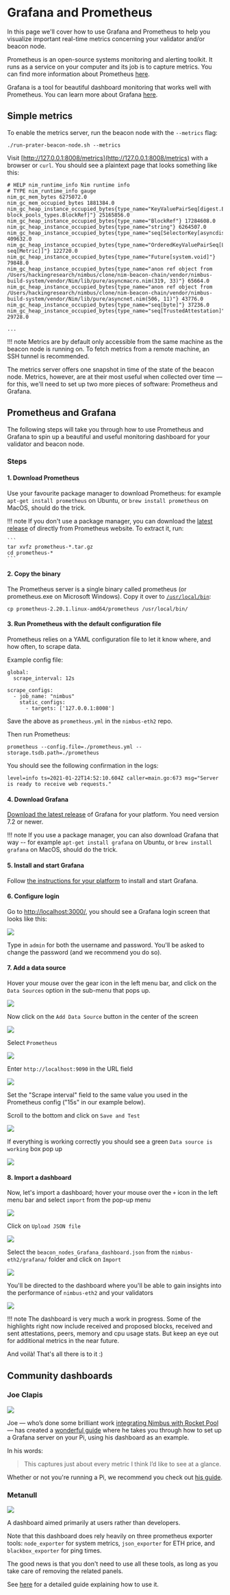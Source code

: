 # Grafana and Prometheus

In this page we'll cover how to use Grafana and Prometheus to help you visualize important real-time metrics concerning your validator and/or beacon node.

Prometheus is an open-source systems monitoring and alerting toolkit.
It runs as a service on your computer and its job is to capture metrics.
You can find more information about Prometheus [here](https://prometheus.io/docs/introduction/overview/).

Grafana is a tool for beautiful dashboard monitoring that works well with Prometheus.
You can learn more about Grafana [here](https://github.com/grafana/grafana).

## Simple metrics

To enable the metrics server, run the beacon node  with the `--metrics` flag:

```
./run-prater-beacon-node.sh --metrics
```

Visit [http://127.0.0.1:8008/metrics](http://127.0.0.1:8008/metrics) with a browser or `curl`.
You should see a plaintext page that looks something like this:

```
# HELP nim_runtime_info Nim runtime info
# TYPE nim_runtime_info gauge
nim_gc_mem_bytes 6275072.0
nim_gc_mem_occupied_bytes 1881384.0
nim_gc_heap_instance_occupied_bytes{type_name="KeyValuePairSeq[digest.Eth2Digest, block_pools_types.BlockRef]"} 25165856.0
nim_gc_heap_instance_occupied_bytes{type_name="BlockRef"} 17284608.0
nim_gc_heap_instance_occupied_bytes{type_name="string"} 6264507.0
nim_gc_heap_instance_occupied_bytes{type_name="seq[SelectorKey[asyncdispatch.AsyncData]]"} 409632.0
nim_gc_heap_instance_occupied_bytes{type_name="OrderedKeyValuePairSeq[Labels, seq[Metric]]"} 122720.0
nim_gc_heap_instance_occupied_bytes{type_name="Future[system.void]"} 79848.0
nim_gc_heap_instance_occupied_bytes{type_name="anon ref object from /Users/hackingresearch/nimbus/clone/nim-beacon-chain/vendor/nimbus-build-system/vendor/Nim/lib/pure/asyncmacro.nim(319, 33)"} 65664.0
nim_gc_heap_instance_occupied_bytes{type_name="anon ref object from /Users/hackingresearch/nimbus/clone/nim-beacon-chain/vendor/nimbus-build-system/vendor/Nim/lib/pure/asyncnet.nim(506, 11)"} 43776.0
nim_gc_heap_instance_occupied_bytes{type_name="seq[byte]"} 37236.0
nim_gc_heap_instance_occupied_bytes{type_name="seq[TrustedAttestation]"} 29728.0

...
```

!!! note
    Metrics are by default only accessible from the same machine as the beacon node is running on.
    To fetch metrics from a remote machine, an SSH tunnel is recommended.

<!-- TODO: Create a reference page with all metrics for each of the products (beacon node and validator client) -->

The metrics server offers one snapshot in time of the state of the beacon node.
Metrics, however, are at their most useful when collected over time — for this, we'll need to set up two more pieces of software: Prometheus and Grafana.

## Prometheus and Grafana

The following steps will take you through how to use Prometheus and Grafana to spin up a beautiful and useful monitoring dashboard for your validator and beacon node.

### Steps

#### 1. Download Prometheus

Use your favourite package manager to download Prometheus: for example `apt-get install prometheus` on Ubuntu, or `brew install prometheus` on MacOS, should do the trick.

!!! note
    If you don't use a package manager, you can download the [latest release](https://prometheus.io/download/) of directly from Prometheus website. To extract it, run:

    ```
    tar xvfz prometheus-*.tar.gz
    cd prometheus-*
    ```


#### 2. Copy the binary

The Prometheus server is a single binary called prometheus (or prometheus.exe on Microsoft Windows).
Copy it over to [`/usr/local/bin`](https://unix.stackexchange.com/questions/4186/what-is-usr-local-bin):

```
cp prometheus-2.20.1.linux-amd64/prometheus /usr/local/bin/
```

#### 3. Run Prometheus with the default configuration file

Prometheus relies on a YAML configuration file to let it know where, and how often, to scrape data.

Example config file:

```
global:
  scrape_interval: 12s

scrape_configs:
  - job_name: "nimbus"
    static_configs:
      - targets: ['127.0.0.1:8008']

```

Save the above as `prometheus.yml` in the `nimbus-eth2` repo.

Then run Prometheus:

```
prometheus --config.file=./prometheus.yml --storage.tsdb.path=./prometheus
```

You should see the following confirmation in the logs:

```
level=info ts=2021-01-22T14:52:10.604Z caller=main.go:673 msg="Server is ready to receive web requests."
```

#### 4. Download Grafana

[Download the latest release](https://grafana.com/grafana/download?platform=linux) of Grafana for your platform.
You need version 7.2 or newer.

!!! note
    If you use a package manager, you can also download Grafana that way -- for example `apt-get install grafana` on Ubuntu, or `brew install grafana` on MacOS, should do the trick.

#### 5. Install and start Grafana

Follow [the instructions for your platform](https://grafana.com/docs/grafana/latest/installation/) to install and start Grafana.

#### 6. Configure login

Go to [http://localhost:3000/](http://localhost:3000/), you should see a Grafana login screen that looks like this:


![](./img/metrics_01.png)

Type in `admin` for both the username and password.
You'll be asked to change the password (and we recommend you do so).


#### 7. Add a data source

Hover your mouse over the gear icon in the left menu bar, and click on the `Data Sources` option in the sub-menu that pops up.

![](./img/metrics_02.png)

Now click on the `Add Data Source` button in the center of the screen

![](./img/metrics_03.png)

Select `Prometheus`

![](./img/metrics_04.png)

Enter `http://localhost:9090` in the URL field

![](./img/metrics_05.png)

Set the "Scrape interval" field to the same value you used in the Prometheus config ("15s" in our example below).

Scroll to the bottom and click on `Save and Test`

![](./img/metrics_06.png)

If everything is working correctly you should see a green `Data source is working` box pop up

![](./img/metrics_07.png)


#### 8. Import a dashboard

Now, let's import a dashboard; hover your mouse over the `+` icon in the left menu bar and select `import` from the pop-up menu

![](./img/metrics_08.png)

Click on `Upload JSON file`

![](./img/metrics_09.png)

Select the `beacon_nodes_Grafana_dashboard.json`  from the `nimbus-eth2/grafana/` folder and click on `Import`

![](./img/metrics_10.png)

You'll be directed to the dashboard where you'll be able to gain insights into the performance of `nimbus-eth2` and your validators

![](./img/metrics_11.png)

!!! note
    The dashboard is very much a work in progress.
    Some of the highlights right now include received and proposed blocks, received and sent attestations, peers, memory and cpu usage stats.
    But keep an eye out for additional metrics in the near future.


And voilà! That's all there is to it :)


## Community dashboards

### Joe Clapis

![](./img/metrics_12.png)

Joe — who’s done some brilliant work [integrating Nimbus with Rocket Pool](https://our.status.im/rocket-pool-integration/) — has created a [wonderful guide](https://github.com/jclapis/rp-pi-guide/blob/main/Grafana.md) where he takes you through how to set up a Grafana server on your Pi, using his dashboard as an example.

In his words:

> This captures just about every metric I think I’d like to see at a glance.

Whether or not you're running a Pi, we recommend you check out [his guide]( https://github.com/jclapis/rp-pi-guide/blob/main/Grafana.md).


### Metanull

![](./img/metrics_13.png)

A dashboard aimed primarily at users rather than developers.

Note that this dashboard does rely heavily on three prometheus exporter tools: `node_exporter` for system metrics, `json_exporter` for ETH price, and `blackbox_exporter` for ping times.

The good news is that you don't need to use all these tools, as long as you take care of removing the related panels.

See [here](https://github.com/metanull-operator/eth2-grafana/tree/master/nimbus) for a detailed guide explaining how to use it.

